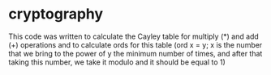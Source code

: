 # cryptography
This code was written to calculate the Cayley table for multiply (*) and add (+) operations and to calculate ords for this table (ord x = y;
x is the number that we bring to the power of y the minimum number of times, and after that taking this number, we take it modulo and it should be equal to 1)
